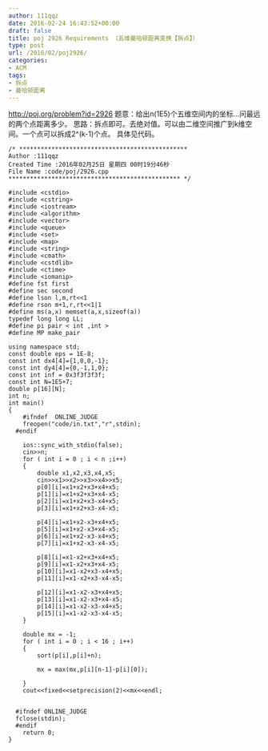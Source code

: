 ```yaml
---
author: 111qqz
date: 2016-02-24 16:43:52+00:00
draft: false
title: poj 2926 Requirements （五维曼哈顿距离变换【拆点】）
type: post
url: /2016/02/poj2926/
categories:
- ACM
tags:
- 拆点
- 曼哈顿距离
---
```


http://poj.org/problem?id=2926
题意：给出n(1E5)个五维空间内的坐标...问最远的两个点距离多少。
思路：拆点即可。去绝对值。可以由二维空间推广到k维空间。一个点可以拆成2^(k-1)个点。 具体见代码。
 

    
    /* ***********************************************
    Author :111qqz
    Created Time :2016年02月25日 星期四 00时19分46秒
    File Name :code/poj/2926.cpp
    ************************************************ */
    
    #include <cstdio>
    #include <cstring>
    #include <iostream>
    #include <algorithm>
    #include <vector>
    #include <queue>
    #include <set>
    #include <map>
    #include <string>
    #include <cmath>
    #include <cstdlib>
    #include <ctime>
    #include <iomanip>
    #define fst first
    #define sec second
    #define lson l,m,rt<<1
    #define rson m+1,r,rt<<1|1
    #define ms(a,x) memset(a,x,sizeof(a))
    typedef long long LL;
    #define pi pair < int ,int >
    #define MP make_pair
    
    using namespace std;
    const double eps = 1E-8;
    const int dx4[4]={1,0,0,-1};
    const int dy4[4]={0,-1,1,0};
    const int inf = 0x3f3f3f3f;
    const int N=1E5+7;
    double p[16][N];
    int n;
    int main()
    {
    	#ifndef  ONLINE_JUDGE 
    	freopen("code/in.txt","r",stdin);
      #endif
    
    	ios::sync_with_stdio(false);
    	cin>>n;
    	for ( int i = 0 ; i < n ;i++)
    	{
    	    double x1,x2,x3,x4,x5;
    	    cin>>x1>>x2>>x3>>x4>>x5;
    	    p[0][i]=x1+x2+x3+x4+x5;
    	    p[1][i]=x1+x2+x3+x4-x5;
    	    p[2][i]=x1+x2+x3-x4+x5;
    	    p[3][i]=x1+x2+x3-x4-x5;
    
    	    p[4][i]=x1+x2-x3+x4+x5;
    	    p[5][i]=x1+x2-x3+x4-x5;
    	    p[6][i]=x1+x2-x3-x4+x5;
    	    p[7][i]=x1+x2-x3-x4-x5;
    
    	    p[8][i]=x1-x2+x3+x4+x5;
    	    p[9][i]=x1-x2+x3+x4-x5;
    	    p[10][i]=x1-x2+x3-x4+x5;
    	    p[11][i]=x1-x2+x3-x4-x5;
    
    	    p[12][i]=x1-x2-x3+x4+x5;
    	    p[13][i]=x1-x2-x3+x4-x5;
    	    p[14][i]=x1-x2-x3-x4+x5;
    	    p[15][i]=x1-x2-x3-x4-x5;
    	}
    
    	double mx = -1;
    	for ( int i = 0 ; i < 16 ; i++)
    	{
    	    sort(p[i],p[i]+n);
    
    	    mx = max(mx,p[i][n-1]-p[i][0]);
    
    	}
    	cout<<fixed<<setprecision(2)<<mx<<endl;
    
    
      #ifndef ONLINE_JUDGE  
      fclose(stdin);
      #endif
        return 0;
    }
    



